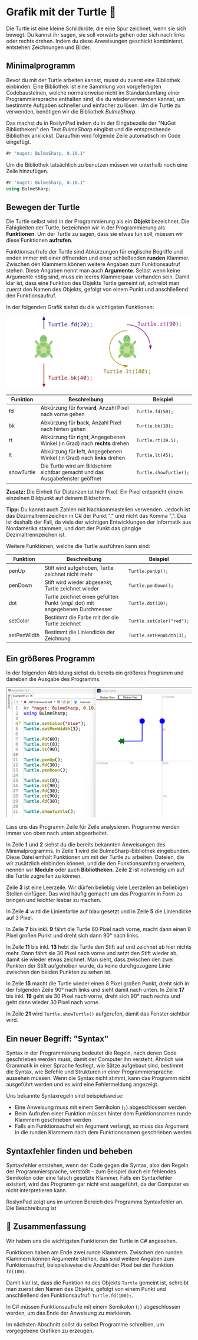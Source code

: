 # Grafik mit der Turtle 🐢

Die Turtle ist eine kleine Schildkröte, die eine Spur zeichnet, wenn sie
sich bewegt. Du kannst ihr sagen, sie soll vorwärts gehen oder sich nach
links oder rechts drehen. Indem du diese Anweisungen geschickt
kombinierst, entstehen Zeichnungen und Bilder.

## Minimalprogramm

Bevor du mit der Turtle arbeiten kannst, musst du zuerst eine Bibliothek einbinden.
Eine Bibliothek ist eine Sammlung von vorgefertigten Codebausteinen,
welche normalerweise nicht im Standardumfang einer Programmiersprache enthalten sind,
die du wiederverwenden kannst, um bestimmte Aufgaben schneller und einfacher zu lösen.
Um die Turtle zu verwenden, benötigen wir die Bibliothek *BulmeSharp*.

Das machst du in RoslynPad indem du in der Eingabezeile der "NuGet Bibliotheken"
den Text *BulmeSharp* eingibst und die entsprechende Bibliothek anklickst.
Daraufhin wird folgende Zeile automatisch im Code eingefügt.

```cs
#r "nuget: BulmeSharp, 0.10.1"
```

Um die Bibliothek tatsächlich zu benutzen müssen wir unterhalb noch eine Zeile hinzufügen.

```cs
#r "nuget: BulmeSharp, 0.10.1"
using BulmeSharp;
```


## Bewegen der Turtle

Die Turtle selbst wird in der Programmierung als ein **Objekt** bezeichnet.
Die Fähigkeiten der Turtle, bezeichnen wir in der Programmierung als **Funktionen**.
Um der Turtle zu sagen, dass sie etwas tun soll, müssen wir diese Funktionen **aufrufen**.
 
Funktionsaufrufe der Turtle sind Abkürzungen für englische Begriffe und enden immer mit 
einer öffnenden und einer schließenden **runden** Klammer.
Zwischen den Klammern können weitere Angaben zum Funktionsaufruf stehen.
Diese Angaben nennt man auch **Argumente**.
Selbst wenn keine Argumente nötig sind, muss ein leeres Klammerpaar vorhanden sein.
Damit klar ist, dass eine Funktion des Objekts Turtle gemeint ist,
schreibt man zuerst den Namen des Objekts, gefolgt von einem Punkt
und anschließend den Funktionsaufruf.

In der folgenden Grafik siehst du die wichtigsten Funktionen:

![Bewegen und drehen der Turtle](./images/turtle.png)

| Funktion  | Beschreibung | Beispiel |
| ------------- | ------------- | ------------- |
| fd  | Abkürzung für **f**orwar**d**, Anzahl Pixel nach vorne gehen  | `Turtle.fd(50);`  |
| bk  | Abkürzung für **b**ac**k**, Anzahl Pixel nach hinten gehen  | `Turtle.bk(18);`  |
| rt  | Abkürzung für **r**igh**t**, Angegebenen Winkel (in Grad) nach **rechts** drehen  | `Turtle.rt(39.5);`  |
| lt  | Abkürzung für **l**ef**t**, Angegebenen Winkel (in Grad) nach **links** drehen  | `Turtle.lt(45);`  |
| showTurtle  | Die Turtle wird am Bildschirm sichtbar gemacht und das Ausgabefenster geöffnet  | `Turtle.showTurtle();`  |

**Zusatz:** Die Einheit für Distanzen ist hier Pixel.
Ein Pixel entspricht einem einzelnen Bildpunkt auf deinem Bildschirm.

**Tipp:** Du kannst auch Zahlen mit Nachkommastellen verwenden.
Jedoch ist das Dezimaltrennzeichen in C# der Punkt "." und nicht das Komma ",".
Das ist deshalb der Fall, da viele der wichtigen Entwicklungen der Informatik 
aus Nordamerika stammen, und dort der Punkt das gängige Dezimaltrennzeichen ist.

Weitere Funktionen, welche die Turtle ausführen kann sind:

| Funktion  | Beschreibung | Beispiel |
| ------------- | ------------- | ------------- |
| penUp  | Stift wird aufgehoben, Turtle zeichnet nicht mehr  | `Turtle.penUp();`  |
| penDown  | Stift wird wieder abgesenkt, Turtle zeichnet wieder  | `Turtle.penDown();`  |
| dot  | Turtle zeichnet einen gefüllten Punkt (*engl.* dot) mit angegebenen Durchmesser  | `Turtle.dot(10);`  |
| setColor  | Bestimmt die Farbe mit der die Turtle zeichnet  | `Turtle.setColor("red");`  |
| setPenWidth  | Bestimmt die Liniendicke der Zeichnung  | `Turtle.setPenWidth(3);`  |


## Ein größeres Programm

In der folgenden Abbildung siehst du bereits ein größeres Programm
und daneben die Ausgabe des Programms.

![Code und Ausgabe](./images/erstesExample.png)

Lass uns das Programm Zeile für Zeile analysieren.
Programme werden immer von oben nach unten abgearbeitet.

In Zeile **1** und **2** siehst du die bereits bekannten Anweisungen des Minimalprogramms.
In Zeile **1** wird die BulmeSharp-Bibliothek eingebunden.
Diese Datei enthält Funktionen um mit der Turtle zu arbeiten.
Dateien, die wir zusätzlich einbinden können, und die den Funktionsumfang erweitern,
nennen wir **Module** oder auch **Bibliotheken**.
Zeile **2** ist notwendig um auf die Turtle zugreifen zu können.

Zeile **3** ist eine Leerzeile. Wir dürfen beliebig viele Leerzeilen
an beliebigen Stellen einfügen. Das wird häufig gemacht um das
Programm in Form zu bringen und leichter lesbar zu machen.

In Zeile **4** wird die Linienfarbe auf blau gesetzt
und in Zeile **5** die Liniendicke auf 3 Pixel.

In Zeile **7** bis inkl. **9** fährt die Turtle 60 Pixel nach vorne,
macht dann einen 8 Pixel großen Punkt und dreht sich dann 90° nach links.

In Zeile **11** bis inkl. **13** hebt die Turtle den Stift auf und zeichnet ab hier nichts mehr.
Dann fährt sie 30 Pixel nach vorne und setzt den Stift wieder ab, damit sie wieder
etwas zeichnet.
Man sieht, dass zwischen den zwei Punkten der Stift aufgehoben wurde,
da keine durchgezogene Linie zwischen den beiden Punkten zu sehen ist.

In Zeile **15** macht die Turtle wieder einen 8 Pixel großen Punkt,
dreht sich in der folgenden Zeile 90° nach links und sieht damit nach unten.
In Zeile **17** bis inkl. **19** geht sie 30 Pixel nach vorne, dreht sich 90° nach rechts
und geht dann wieder 30 Pixel nach vorne.

In Zeile **21** wird `Turtle.showTurtle()` aufgerufen, damit das Fenster sichtbar wird.

## Ein neuer Begriff: "Syntax"

Syntax in der Programmierung bedeutet die Regeln, nach denen Code geschrieben werden muss, damit der Computer ihn versteht.
Ähnlich wie Grammatik in einer Sprache festlegt, wie Sätze aufgebaut sind, bestimmt die Syntax, wie Befehle und Strukturen in einer Programmiersprache aussehen müssen.
Wenn die Syntax nicht stimmt, kann das Programm nicht ausgeführt werden und es wird eine Fehlermeldung angezeigt.

Uns bekannte Syntaxregeln sind beispielsweise:
* Eine Anweisung muss mit einem Semikolon (`;`) abgeschlossen werden
* Beim Aufrufen einer Funktion müssen hinter dem Funktionsnamen runde Klammern geschrieben werden
* Falls ein Funktionsaufruf ein Argument verlangt, so muss das Argument in die runden Klammern nach dem Funktionsnamen geschrieben werden


## Syntaxfehler finden und beheben

Syntaxfehler entstehen, wenn der Code gegen die Syntax, also den Regeln der Programmiersprache,
verstößt – zum Beispiel durch ein fehlendes Semikolon oder eine falsch gesetzte Klammer. Falls ein
Syntaxfehler exisitert, wird das Programm gar nicht erst ausgeführt,
da der Computer es nicht interpretieren kann.

RoslynPad zeigt uns im unteren Bereich des Programms Syntaxfehler an.
Die Beschreibung ist 

## 🧭 Zusammenfassung
Wir haben uns die wichtigsten Funktionen der Turtle in C# angesehen. 

Funktionen haben am Ende zwei runde Klammern.
Zwischen den runden Klammern können Argumente stehen,
das sind weitere Angaben zum Funktionsaufruf, beispielsweise die Anzahl der Pixel bei der Funktion `fd(100)`.

Damit klar ist, dass die Funktion `fd` des Objekts `Turtle` gemeint ist,
schreibt man zuerst den Namen des Objekts, gefolgt von einem Punkt und anschließend den Funktionsaufruf: `Turtle.fd(100);`.

In C# müssen Funktionsaufrufe mit einem Semikolon (`;`) abgeschlossen werden, um das Ende der Anweisung zu markieren.

Im nächsten Abschnitt sollst du selbst Programme schreiben, um vorgegebene Grafiken zu erzeugen.






























